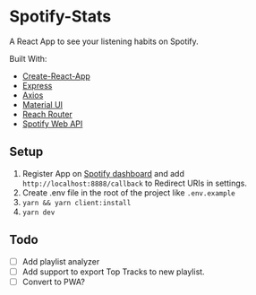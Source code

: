 # Spotify-Stats

A React App to see your listening habits on Spotify.

Built With:

- [Create-React-App](https://github.com/facebook/create-react-app)
- [Express](https://github.com/expressjs/express)
- [Axios](https://github.com/axios/axios)
- [Material UI](https://github.com/mui-org/material-ui)
- [Reach Router](https://github.com/reach/router)
- [Spotify Web API](https://developer.spotify.com/documentation/web-api/)

## Setup

1.  Register App on [Spotify dashboard](https://developer.spotify.com/dashboard/) and add `http://localhost:8888/callback` to Redirect URIs in settings.
2.  Create .env file in the root of the project like `.env.example`
3.  `yarn && yarn client:install`
4.  `yarn dev`

## Todo

- [ ] Add playlist analyzer
- [ ] Add support to export Top Tracks to new playlist.
- [ ] Convert to PWA?
